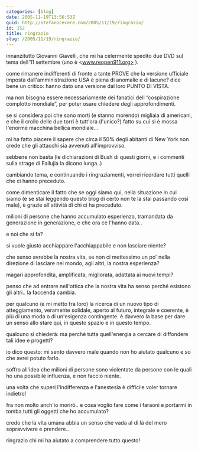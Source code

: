 ```yaml
---
categories: [blog]
date: 2005-11-19T13:56:53Z
guid: http://stefanocecere.com/2005/11/19/ringrazio/
id: 152
title: ringrazio
slug: /2005/11/19/ringrazio/
---
```


innanzitutto Giovanni Giavelli, che mi ha celermente spedito due DVD sul tema dell'11 settembre (uno è <www.reopen911.org> ).
  
come rimanere indifferenti di fronte a tante PROVE che la versione ufficiale imposta dall'amministrazione USA è piena di anomalie e di lacune? dice bene un critico: hanno dato una versione dal loro PUNTO DI VISTA.
  
ma non bisogna essere necessariamente dei fanatici dell &#x201c;cospirazione complotto mondiale&#x201d;, per poter osare chiedere degli approfondimenti.
  
se si considera poi che sono morti (e stanno morendo) migliaia di americani, e che il crollo delle due torri è tutt'ora (l'unico?) fatto su cui si è mossa l'enorme macchina bellica mondiale…

mi ha fatto piacere il sapere che circa il 50% degli abitanti di New York non crede che gli attacchi sia avvenuti all'improvviso.
  
sebbene non basta (le dichiarazioni di Bush di questi giorni, e i commenti sulla strage di Fallujia la dicono lunga..)

cambiando tema, e continuando i ringraziamenti, vorrei ricordare tutti quelli che ci hanno preceduto.
  
come dimenticare il fatto che se oggi siamo qui, nella situazione in cui siamo (e se stai leggendo questo blog di certo non te la stai passando così male), è grazie all'attività di chi ci ha preceduto.
  
milioni di persone che hanno accumulato esperienza, tramandata da generazione in generazione, e che ora ce l'hanno data..

e noi che si fa?

si vuole giusto acchiappare l'acchiappabile e non lasciare niente?
  
che senso avrebbe la nostra vita, se non ci mettessimo un po' nella direzione di lasciare nel mondo, agli altri, la nostra esperienza?
  
magari approfondita, amplificata, migliorata, adattata ai nuovi tempi?

penso che ad entrare nell'ottica che la nostra vita ha senso perché esistono gli altri.. la faccenda cambia.

per qualcuno (e mi metto fra loro) la ricerca di un nuovo tipo di atteggiamento, veramente solidale, aperto al futuro, integrale e coerente, è più di una moda o di un'esigenza contingente. è davvero la base per dare un senso allo stare qui, in questo spazio e in questo tempo.

qualcuno si chiederà: ma perché tutta quell'energia a cercare di diffondere tali idee e progetti?
  
io dico questo: mi sento davvero male quando non ho aiutato qualcuno e so che avrei potuto farlo.
  
soffro all'idea che milioni di persone sono violentate da persone con le quali ho una possibile influenza, e non faccio niente.
  
una volta che superi l'indifferenza e l'anestesia è difficile voler tornare indietro!
  
fra non molto anch'io morirò.. e cosa voglio fare come i faraoni e portarmi in tomba tutti gli oggetti che ho accumulato?

credo che la vita umana abbia un senso che vada al di là del mero sopravvivere e prendere..

ringrazio chi mi ha aiutato a comprendere tutto questo!